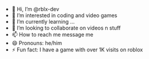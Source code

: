 - 👋 Hi, I’m @rblx-dev
- 👀 I’m interested in coding and video games
- 🌱 I’m currently learning ...
- 💞️ I’m looking to collaborate on videos n stuff
- 📫 How to reach me message me
- 😄 Pronouns: he/him
- ⚡ Fun fact: I have a game with over 1K visits on roblox

<!---
rblx-dev/rblx-dev is a ✨ special ✨ repository because its `README.md` (this file) appears on your GitHub profile.
You can click the Preview link to take a look at your changes.
--->
